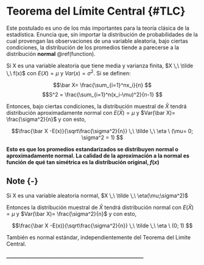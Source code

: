 # Teorema del Límite Central {#TLC}



Este postulado es uno de los más importantes para la teoría clásica de la estadística.  Enuncia que, sin importar la distribución de probabilidades de la cual provengan las observaciones de una variable aleatoria, bajo ciertas condiciones, la distribución de los promedios tiende a parecerse a la distribución **normal** \@ref(function).

Si X es una variable aleatoria que tiene media y varianza finita, $X \,\ \tilde \,\ f(x)$ con $E(X)=\mu$ y $Var(x)= \sigma^2$.
Si se definen:

$$\bar X= \frac{\sum_{i=1}^nx_i}{n} $$
$$S^2 = \frac{\sum_{i=1}^n(x_i-\mu)^2}{n-1} $$

Entonces, bajo ciertas condiciones, la distribución muestral de $\bar X$ tendrá distribución aproximadamente normal con  $E(\bar X)=\mu$ y $Var(\bar X)= \frac{\sigma^2}{n}$ y con esto,

$$\frac{\bar X -E(x)}{\sqrt\frac{\sigma^2}{n}} \,\ \tilde \,\ \eta \ (\mu= 0; \sigma^2 = 1) $$

**Esto es que los promedios estandarizados se distribuyen normal o aproximadamente normal.  La calidad de la aproximación a la normal es función de qué tan simétrica es la distribución original, $f(x)$**

## Note {-}

Si X es una variable aleatoria normal, $X \,\ \tilde \,\ \eta(\mu;\sigma^2)$

Entonces la distribución muestral de $\bar X$ tendrá distribución normal con  $E(\bar X)=\mu$ y $Var(\bar X)= \frac{\sigma^2}{n}$ y con esto,

$$\frac{\bar X -E(x)}{\sqrt\frac{\sigma^2}{n}} \,\ \tilde \,\ \eta \ (0; 1) $$

También es normal estándar, independientemente del Teorema del Limite Central.

**______________________________________________________**
